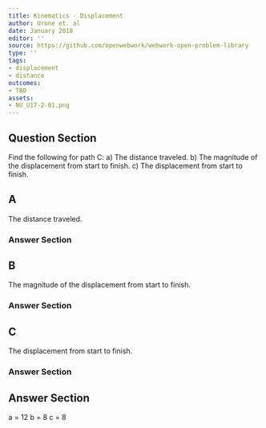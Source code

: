 ```yaml
---
title: Kinematics - Displacement
author: Urone et. al
date: January 2018
editor: ''
source: https://github.com/openwebwork/webwork-open-problem-library
type: ''
tags:
- displacement
- distance
outcomes:
- TBD
assets:
- NU_U17-2-01.png
---
```


## Question Section 

Find the following for path C:
a) The distance traveled.
b) The magnitude of the displacement from start to finish.
c) The displacement from start to finish.
## A
The distance traveled.
### Answer Section
## B
The magnitude of the displacement from start to finish.
### Answer Section
## C
The displacement from start to finish.
### Answer Section


## Answer Section

a = 12
b = 8
c = 8